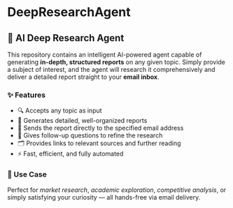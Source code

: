 # DeepResearchAgent

<h2>🧠 AI Deep Research Agent</h2>

<p>This repository contains an intelligent AI-powered agent capable of generating <strong>in-depth, structured reports</strong> on any given topic. Simply provide a subject of interest, and the agent will research it comprehensively and deliver a detailed report straight to your <strong>email inbox</strong>.</p>

<h3>✨ Features</h3>

<ul>
  <li>🔍 Accepts any topic as input</li>
  <li>📄 Generates detailed, well-organized reports</li>
  <li>📧 Sends the report directly to the specified email address</li>
  <li>🤔 Gives follow-up questions to refine the research</li>
  <li>🗂️ Provides links to relevant sources and further reading</li>
  <li>⚡ Fast, efficient, and fully automated</li>
</ul>

<h3>🚀 Use Case</h3>

<p>Perfect for <em>market research</em>, <em>academic exploration</em>, <em>competitive analysis</em>, or simply satisfying your curiosity — all hands-free via email delivery.</p>

